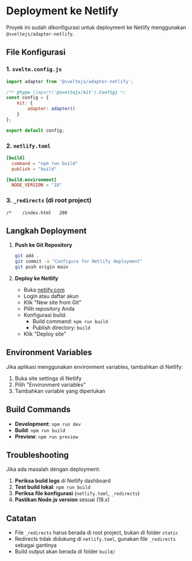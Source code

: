 # Deployment ke Netlify

Proyek ini sudah dikonfigurasi untuk deployment ke Netlify menggunakan `@sveltejs/adapter-netlify`.

## File Konfigurasi

### 1. `svelte.config.js`
```javascript
import adapter from '@sveltejs/adapter-netlify';

/** @type {import('@sveltejs/kit').Config} */
const config = {
	kit: {
		adapter: adapter()
	}
};

export default config;
```

### 2. `netlify.toml`
```toml
[build]
  command = "npm run build"
  publish = "build"

[build.environment]
  NODE_VERSION = "18"
```

### 3. `_redirects` (di root project)
```
/*    /index.html   200
```

## Langkah Deployment

1. **Push ke Git Repository**
   ```bash
   git add .
   git commit -m "Configure for Netlify deployment"
   git push origin main
   ```

2. **Deploy ke Netlify**
   - Buka [netlify.com](https://netlify.com)
   - Login atau daftar akun
   - Klik "New site from Git"
   - Pilih repository Anda
   - Konfigurasi build:
     - Build command: `npm run build`
     - Publish directory: `build`
   - Klik "Deploy site"

## Environment Variables

Jika aplikasi menggunakan environment variables, tambahkan di Netlify:
1. Buka site settings di Netlify
2. Pilih "Environment variables"
3. Tambahkan variable yang diperlukan

## Build Commands

- **Development**: `npm run dev`
- **Build**: `npm run build`
- **Preview**: `npm run preview`

## Troubleshooting

Jika ada masalah dengan deployment:

1. **Periksa build logs** di Netlify dashboard
2. **Test build lokal**: `npm run build`
3. **Periksa file konfigurasi** (`netlify.toml`, `_redirects`)
4. **Pastikan Node.js version** sesuai (18.x)

## Catatan

- File `_redirects` harus berada di root project, bukan di folder `static`
- Redirects tidak didukung di `netlify.toml`, gunakan file `_redirects` sebagai gantinya
- Build output akan berada di folder `build/`
